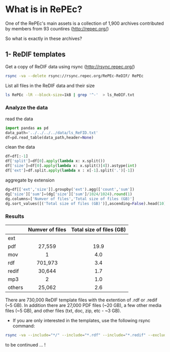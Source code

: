 # What is in RePEc?

One of the RePEc's main assets is a collection of 1,900 archives contributed by members from 93 countires (http://repec.org/)

So what is exactly in these archives?

## 1- ReDIF templates
Get a copy of ReDIF data using rsync (http://rsync.repec.org/)

```bash 
rsync -va --delete rsync://rsync.repec.org/RePEc-ReDIF/ RePEc
```

List all files in the ReDIF data and their size

```bash
ls RePEc -lR --block-size=1kB | grep '^-'  > ls_ReDIF.txt
```

### Analyze the data 
read the data
```python
import pandas as pd
data_path='../../../../data/ls_ReFID.txt'
df=pd.read_table(data_path,header=None)
```
clean the data
```python
df=df[:-1]
df['split']=df[0].apply(lambda x: x.split())
df['size']=df[0].apply(lambda x: x.split()[4]).astype(int)
df['ext']=df.split.apply(lambda x : x[-1].split('.')[-1])
```
aggregate by extension
```python
dg=df[['ext','size']].groupby('ext').agg(['count','sum'])
dg['size']['sum']=(dg['size']['sum']/1024/1024).round(1)
dg.columns=['Numver of files','Total size of files (GB)']
dg.sort_values([('Total size of files (GB)')],ascending=False).head(10)
```

### Results
|	| Numver of files 	| Total size of files (GB) |
|---|:---: 	| :---: |
| ext 	|  	|  	|
| pdf 	| 27,559 	| 19.9 	|
| mov 	| 1 	| 4.0 	|
| rdf 	| 701,973 	| 3.4 	|
| redif 	| 30,644 	| 1.7 	|
| mp3 	| 2 	| 1.0 	|
| others | 25,062 | 2.6 | 

There are 730,000 ReDIF template files with the extention of .rdf or .redif (~5 GB). In addition there are 27,000 PDF files (~20 GB), a few other media files (~5 GB), and other files (txt, doc, zip, etc - ~3 GB).

* If you are only interested in the templates, use the following rsync command:

```bash
rsync -va --include="*/" --include="*.rdf" --include="*.redif" --exclude="*"  --delete rsync://rsync.repec.org/RePEc-ReDIF/ rdf
```

to be continued ... !